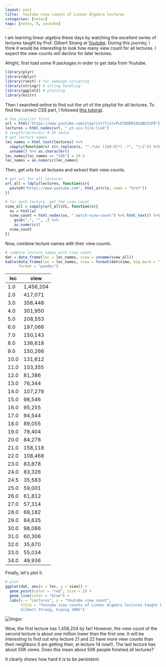 ```yaml
---
layout: post
title:  Youtube view counts of Linear Algebra lectures 
categories: [notes]
tags: [notes, R, youtube]
---
```


I am learning linear algebra these days by watching the excellent series of lectures taught by Prof. Gilbert Strang at [Youtube](https://www.youtube.com/playlist?list=PLE7DDD91010BC51F8). During this journey, I think it would be interesting to look how many view count for all lectures. I expect the view counts will decline for later lectures.

Alright, first load some R packages in order to get data from Youtube.


```r
library(plyr)
library(dplyr)
library(rvest) # for webpage scripting
library(stringr) # string handling
library(ggplot2) # plotting
library(knitr)
```

Then I searched online to find out the url of the playlist for all lectures. To find the correct CSS part, I followed [this tutorial](http://cran.r-project.org/web/packages/rvest/vignettes/selectorgadget.html).


```r
# the playlist first
url = html("https://www.youtube.com/playlist?list=PLE7DDD91010BC51F8")
lectures = html_nodes(url, ".yt-uix-tile-link")
# length(lectures) # 35 vedio
# get lecture names
lec_names = html_text(lectures) %>% 
  sapply(function(x) str_replace(x, "^.*Lec ([b0-9]*) .*", "\\1")) %>% 
  unname() %>% as.character()
lec_names[lec_names == "24b"] = 24.5
lec_names = as.numeric(lec_names)
```

Then, get urls for all lectures and extract their view counts.


```r
# get url for all lectures
url_all = ldply(lectures, function(x){
  paste0("https://www.youtube.com", html_attr(x, name = "href"))
})

# for each lecture, get the view count
view_all = sapply(url_all$V1, function(x){
  xx = html(x)
  view_count = html_nodes(xx, ".watch-view-count") %>% html_text() %>%
    gsub(",", "", .) %>% 
    as.numeric()
  view_count
})
```

Now, combine lecture names with their view counts.


```r
# combine lecture names with view count
dat = data_frame(lec = lec_names, view = unname(view_all))
kable(data.frame(lec = lec_names, view = format(dat$view, big.mark = ",")), 
      format = "pandoc")
```


  lec | view      
----- | ----------
  1.0 | 1,456,204 
  2.0 |   417,071 
  3.0 |   356,448 
  4.0 |   301,950 
  5.0 |   208,553 
  6.0 |   197,066 
  7.0 |   150,143 
  8.0 |   136,618 
  9.0 |   150,266 
 10.0 |   131,612 
 11.0 |   103,355 
 12.0 |    81,386 
 13.0 |    76,344 
 14.0 |   107,276 
 15.0 |    98,546 
 16.0 |    95,255 
 17.0 |    94,544 
 18.0 |    89,055 
 19.0 |    78,404 
 20.0 |    84,278 
 21.0 |   158,118 
 22.0 |   108,468 
 23.0 |    83,878 
 24.0 |    83,326 
 24.5 |    35,583 
 25.0 |    59,001 
 26.0 |    61,812 
 27.0 |    57,314 
 28.0 |    69,182 
 29.0 |    84,635 
 30.0 |    98,086 
 31.0 |    60,306 
 32.0 |    35,670 
 33.0 |    55,034 
 34.0 |    49,936 

Finally, let's plot it.


```r
# plot
ggplot(dat, aes(x = lec, y = view)) +
  geom_point(color = "red", size = 2) + 
  geom_line(color = "blue") +
  labs(x = "Lectures", y = "Youtube view count",
       title = "Youtube view counts of Linear Algebra lectures taught by 
       Gilbert Strang, Srping 2005")
```

![Imgur](http://i.imgur.com/DtGk7Rt.png)

Wow, the first lecture has 1,456,204 by far! However, the view count of the second lecture is about one million lower than the first one. It will be interesting to find out why lecture 21 and 22 have more view counts than their neighbors (I am getting their, at lecture 14 now!). The last lecture has about 50K views. Does this mean about 50K people finished all lectures? 

It clearly shows how hard it is to be persistent.


